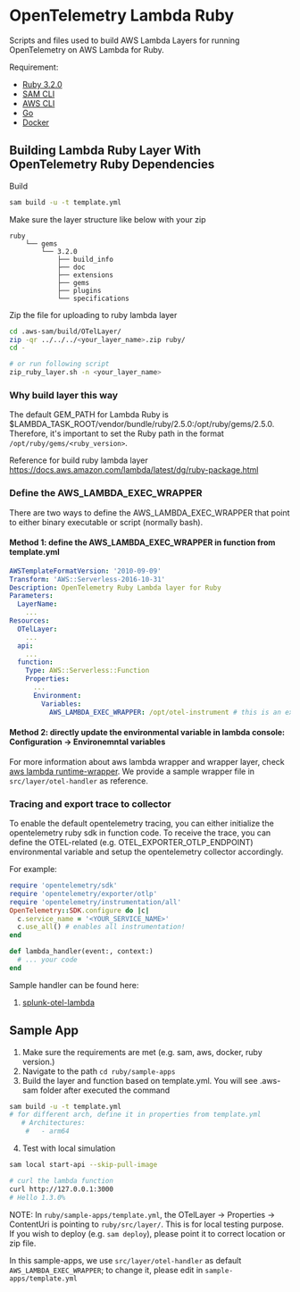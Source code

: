 # OpenTelemetry Lambda Ruby

Scripts and files used to build AWS Lambda Layers for running OpenTelemetry on AWS Lambda for Ruby.

Requirement:
* [Ruby 3.2.0](https://www.ruby-lang.org/en/news/2022/12/25/ruby-3-2-0-released/)
* [SAM CLI](https://docs.aws.amazon.com/serverless-application-model/latest/developerguide/serverless-sam-cli-install.html)
* [AWS CLI](https://docs.aws.amazon.com/cli/latest/userguide/install-cliv2.html)
* [Go](https://go.dev/doc/install)
* [Docker](https://docs.docker.com/get-docker)


## Building Lambda Ruby Layer With OpenTelemetry Ruby Dependencies

Build
```bash
sam build -u -t template.yml
```

Make sure the layer structure like below with your zip
```
ruby
    └── gems
        └── 3.2.0
            ├── build_info
            ├── doc
            ├── extensions
            ├── gems
            ├── plugins
            └── specifications
```

Zip the file for uploading to ruby lambda layer

```bash
cd .aws-sam/build/OTelLayer/
zip -qr ../../../<your_layer_name>.zip ruby/
cd -

# or run following script
zip_ruby_layer.sh -n <your_layer_name>
```

### Why build layer this way

The default GEM_PATH for Lambda Ruby is $LAMBDA_TASK_ROOT/vendor/bundle/ruby/2.5.0:/opt/ruby/gems/2.5.0. Therefore, it's important to set the Ruby path in the format `/opt/ruby/gems/<ruby_version>`.

Reference for build ruby lambda layer
https://docs.aws.amazon.com/lambda/latest/dg/ruby-package.html


### Define the AWS_LAMBDA_EXEC_WRAPPER

There are two ways to define the AWS_LAMBDA_EXEC_WRAPPER that point to either binary executable or script (normally bash).

#### Method 1: define the AWS_LAMBDA_EXEC_WRAPPER in function from template.yml
```yaml
AWSTemplateFormatVersion: '2010-09-09'
Transform: 'AWS::Serverless-2016-10-31'
Description: OpenTelemetry Ruby Lambda layer for Ruby
Parameters:
  LayerName:
    ...
Resources:
  OTelLayer:
    ...
  api:
    ...
  function:
    Type: AWS::Serverless::Function
    Properties:
      ...
      Environment:
        Variables:
          AWS_LAMBDA_EXEC_WRAPPER: /opt/otel-instrument # this is an example of the path

```

#### Method 2: directly update the environmental variable in lambda console: Configuration -> Environemntal variables 

For more information about aws lambda wrapper and wrapper layer, check [aws lambda runtime-wrapper](https://docs.aws.amazon.com/lambda/latest/dg/runtimes-modify.html#runtime-wrapper). We provide a sample wrapper file in `src/layer/otel-handler` as reference.

### Tracing and export trace to collector

To enable the default opentelemetry tracing, you can either initialize the opentelemetry ruby sdk in function code. To receive the trace, you can define the OTEL-related (e.g. OTEL_EXPORTER_OTLP_ENDPOINT) environmental variable and setup the opentelemetry collector accordingly.

For example:
```ruby
require 'opentelemetry/sdk'
require 'opentelemetry/exporter/otlp'
require 'opentelemetry/instrumentation/all'
OpenTelemetry::SDK.configure do |c|
  c.service_name = '<YOUR_SERVICE_NAME>'
  c.use_all() # enables all instrumentation!
end

def lambda_handler(event:, context:)
  # ... your code
end
```

Sample handler can be found here:
1. [splunk-otel-lambda](https://github.com/signalfx/splunk-otel-lambda/tree/main/ruby)

## Sample App 

1. Make sure the requirements are met (e.g. sam, aws, docker, ruby version.)
2. Navigate to the path `cd ruby/sample-apps`
3. Build the layer and function based on template.yml. You will see .aws-sam folder after executed the command
```bash
sam build -u -t template.yml
# for different arch, define it in properties from template.yml
   # Architectures:
    #   - arm64
```
4. Test with local simulation
```bash
sam local start-api --skip-pull-image

# curl the lambda function
curl http://127.0.0.1:3000
# Hello 1.3.0% 
```

NOTE:
In `ruby/sample-apps/template.yml`, the OTelLayer -> Properties -> ContentUri is pointing to `ruby/src/layer/`. This is for local testing purpose. If you wish to deploy (e.g. `sam deploy`), please point it to correct location or zip file.

In this sample-apps, we use `src/layer/otel-handler` as default `AWS_LAMBDA_EXEC_WRAPPER`; to change it, please edit in `sample-apps/template.yml`


